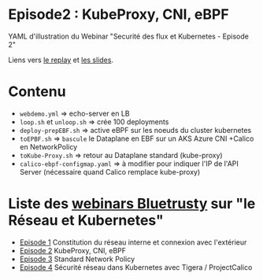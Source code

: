 # Episode2 : KubeProxy, CNI, eBPF
YAML d'illustration du Webinar "Securité des flux et Kubernetes - Episode 2"


Liens vers [le replay](https://app.livestorm.co/bluetrusty/episode-2-securite-des-flux-et-kubernetes/live?s=e6cb5fc2-511f-4d0d-8ade-998ba9d95a2f) et [les slides](https://dl.bluetrusty.eu/Webinar-SecuriteReseauKubernetes-Episode2.pdf).

# Contenu
- `webdemo.yml` => echo-server en LB
- `loop.sh` et `unloop.sh` => crée 100 deployments
- `deploy-prepEBF.sh` => active eBPF sur les noeuds du cluster kubernetes
- `toEPBF.sh` => `bascule` le Dataplane en EBF sur un AKS Azure CNI +Calico en NetworkPolicy
- `toKube-Proxy.sh` => retour au Dataplane standard (kube-proxy)
- `calico-ebpf-configmap.yaml` => à modifier pour indiquer l'IP de l'API Server (nécessaire quand Calico remplace kube-proxy)


# Liste des [webinars Bluetrusty](https://app.livestorm.co/bluetrusty) sur "le Réseau et Kubernetes"
- [Episode 1](https://github.com/srnfr/Episode1) Constitution du réseau interne et connexion avec l'extérieur
- [Episode 2](https://github.com/srnfr/Episode2) KubeProxy, CNI, eBPF
- [Episode 3](https://github.com/srnfr/Episode3) Standard Network Policy
- [Episode 4](https://github.com/srnfr/Episode4) Sécurité réseau dans Kubernetes avec Tigera / ProjectCalico


